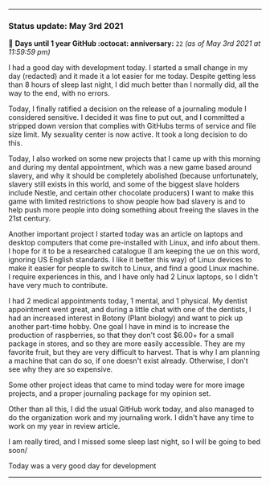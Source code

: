 
***

### Status update: May 3rd 2021

🎂 **Days until 1 year GitHub :octocat: anniversary:** `22` _(as of May 3rd 2021 at 11:59:59 pm)_

I had a good day with development today. I started a small change in my day (redacted) and it made it a lot easier for me today. Despite getting less than 8 hours of sleep last night, I did much better than I normally did, all the way to the end, with no errors.

Today, I finally ratified a decision on the release of a journaling module I considered sensitive. I decided it was fine to put out, and I committed a stripped down version that complies with GitHubs terms of service and file size limit. My sexuality center is now active. It took a long decision to do this.

Today, I also worked on some new projects that I came up with this morning and during my dental appointment, which was a new game based around slavery, and why it should be completely abolished (because unfortunately, slavery still exists in this world, and some of the biggest slave holders include Nestle, and certain other chocolate producers) I want to make this game with limited restrictions to show people how bad slavery is and to help push more people into doing something about freeing the slaves in the 21st century.

Another important project I started today was an article on laptops and desktop computers that come pre-installed with Linux, and info about them. I hope for it to be a researched catalogue (I am keeping the ue on this word, ignoring US English standards. I like it better this way) of Linux devices to make it easier for people to switch to Linux, and find a good Linux machine. I require experiences in this, and I have only had 2 Linux laptops, so I didn't have very much to contribute.

I had 2 medical appointments today, 1 mental, and 1 physical. My dentist appointment went great, and during a little chat with one of the dentists, I had an increased interest in Botony (Plant biology) and want to pick up another part-time hobby. One goal I have in mind is to increase the production of raspberries, so that they don't cost $6.00+ for a small package in stores, and so they are more easily accessible. They are my favorite fruit, but they are very difficult to harvest. That is why I am planning a machine that can do so, if one doesn't exist already. Otherwise, I don't see why they are so expensive.

Some other project ideas that came to mind today were for more image projects, and a proper journaling package for my opinion set.

<!-- Judging by the time of writing this draft (6:07:17 pm) I am unsure if I will be able to do GitHub organization work today. !-->

Other than all this, I did the usual GitHub work today, and also managed to do the organization work and my journaling work. I didn't have any time to work on my year in review article.

I am really tired, and I missed some sleep last night, so I will be going to bed soon/

Today was a very good day for development

***
